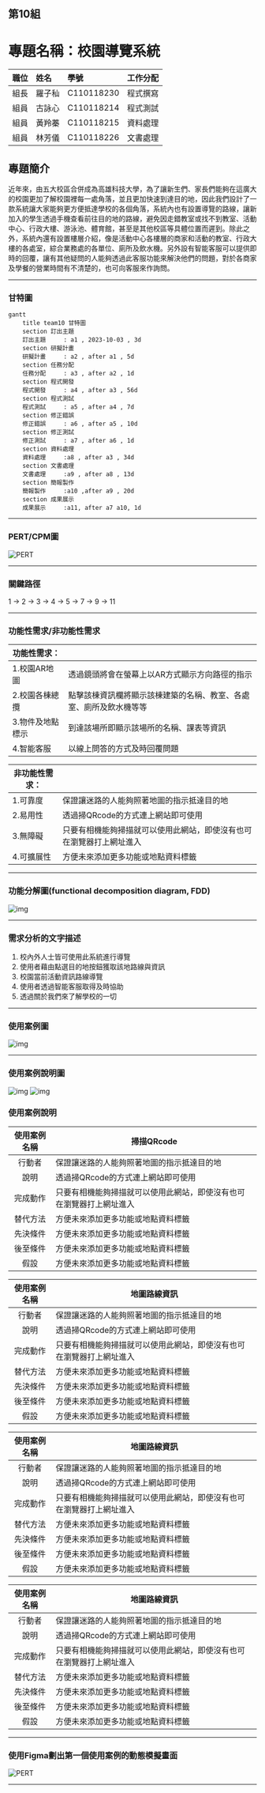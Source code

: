 ## 第10組
# 專題名稱：校園導覽系統  
| **職位** | **姓名** | **學號** | **工作分配**|
| :---     |  :---       |  :---   | :---      |
|   組長   | 羅子秈   | C110118230  |     程式撰寫      |
|   組員   | 古詠心   | C110118214  |     程式測試      |
|   組員   | 黃羚蓁   | C110118215  |     資料處理      |
|   組員   | 林芳儀   | C110118226  |     文書處理      |

## 專題簡介
近年來，由五大校區合併成為高雄科技大學，為了讓新生們、家長們能夠在這廣大的校園更加了解校園裡每一處角落，並且更加快速到達目的地，因此我們設計了一款系統讓大家能夠更方便抵達學校的各個角落，系統內也有設置導覽的路線，讓新加入的學生透過手機查看前往目的地的路線，避免因走錯教室或找不到教室、活動中心、行政大樓、游泳池、體育館，甚至是其他校區等具體位置而遲到。除此之外，系統內還有設置樓層介紹，像是活動中心各樓層的商家和活動的教室、行政大樓的各處室，綜合業務處的各單位、廁所及飲水機。另外設有智能客服可以提供即時的回覆，讓有其他疑問的人能夠透過此客服功能來解決他們的問題，對於各商家及學餐的營業時間有不清楚的，也可向客服來作詢問。



---
### 甘特圖
```mermaid
gantt
    title team10 甘特圖
    section 訂出主題
    訂出主題     : a1 , 2023-10-03 , 3d
    section 研擬計畫
    研擬計畫     : a2 , after a1 , 5d
    section 任務分配
    任務分配     : a3 , after a2 , 1d
    section 程式開發
    程式開發     : a4 , after a3 , 56d
    section 程式測試
    程式測試     : a5 , after a4 , 7d
    section 修正錯誤
    修正錯誤     : a6 , after a5 , 10d
    section 修正測試
    修正測試     : a7 , after a6 , 1d
    section 資料處理
    資料處理     :a8 , after a3 , 34d
    section 文書處理
    文書處理     :a9 , after a8 , 13d
    section 簡報製作
    簡報製作     :a10 ,after a9 , 20d
    section 成果展示
    成果展示     :a11, after a7 a10, 1d
```
---

### PERT/CPM圖
![PERT](PERT.png)

---

### 關鍵路徑
1 → 2 → 3 → 4 → 5 → 7 → 9 → 11

---

### 功能性需求/非功能性需求

| 功能性需求：     |               |
| ------------- | ------------- |
| 1.校園AR地圖  | 透過鏡頭將會在螢幕上以AR方式顯示方向路徑的指示  |
| 2.校園各棟總攬  | 點擊該棟資訊欄將顯示該棟建築的名稱、教室、各處室、廁所及飲水機等等  |
| 3.物件及地點標示 | 到達該場所即顯示該場所的名稱、課表等資訊  |
| 4.智能客服  | 以線上問答的方式及時回覆問題  | 

| 非功能性需求：   |               |
| ------------- | ------------- |
| 1.可靠度  | 保證讓迷路的人能夠照著地圖的指示抵達目的地    |
| 2.易用性  | 透過掃QRcode的方式連上網站即可使用    |
| 3.無障礙 | 只要有相機能夠掃描就可以使用此網站，即使沒有也可在瀏覽器打上網址進入  |
| 4.可擴展性  | 方便未來添加更多功能或地點資料標籤  | 

---
### 功能分解圖(functional decomposition diagram, FDD)

![img](功能分解圖.png "功能分解圖")

---
### 需求分析的文字描述
1. 校內外人士皆可使用此系統進行導覽
2. 使用者藉由點選目的地按鈕獲取該地路線與資訊
3. 校園當前活動資訊路線導覽
4. 使用者透過智能客服取得及時協助
5. 透過關於我們來了解學校的一切

---
### 使用案例圖
![img](使用案例圖.png "使用案例圖")

---

### 使用案例說明圖
![img](使用說明圖1.png "使用說明圖1")
![img](使用說明圖2.png "使用說明圖2")
### 使用案例說明

|  使用案例名稱  |      掃描QRcode        |
| :-----------: | ----------------------- |
| 行動者  | 保證讓迷路的人能夠照著地圖的指示抵達目的地    |
|  說明  | 透過掃QRcode的方式連上網站即可使用    |
| 完成動作 | 只要有相機能夠掃描就可以使用此網站，即使沒有也可在瀏覽器打上網址進入  |
| 替代方法 | 方便未來添加更多功能或地點資料標籤  | 
| 先決條件 | 方便未來添加更多功能或地點資料標籤  | 
| 後至條件 | 方便未來添加更多功能或地點資料標籤  | 
|   假設   | 方便未來添加更多功能或地點資料標籤  | 

|  使用案例名稱  |      地圖路線資訊        |
| :-----------: | ----------------------- |
| 行動者  | 保證讓迷路的人能夠照著地圖的指示抵達目的地    |
|  說明  | 透過掃QRcode的方式連上網站即可使用    |
| 完成動作 | 只要有相機能夠掃描就可以使用此網站，即使沒有也可在瀏覽器打上網址進入  |
| 替代方法 | 方便未來添加更多功能或地點資料標籤  | 
| 先決條件 | 方便未來添加更多功能或地點資料標籤  | 
| 後至條件 | 方便未來添加更多功能或地點資料標籤  | 
|   假設   | 方便未來添加更多功能或地點資料標籤  | 

|  使用案例名稱  |      地圖路線資訊        |
| :-----------: | ----------------------- |
| 行動者  | 保證讓迷路的人能夠照著地圖的指示抵達目的地    |
|  說明  | 透過掃QRcode的方式連上網站即可使用    |
| 完成動作 | 只要有相機能夠掃描就可以使用此網站，即使沒有也可在瀏覽器打上網址進入  |
| 替代方法 | 方便未來添加更多功能或地點資料標籤  | 
| 先決條件 | 方便未來添加更多功能或地點資料標籤  | 
| 後至條件 | 方便未來添加更多功能或地點資料標籤  | 
|   假設   | 方便未來添加更多功能或地點資料標籤  | 

|  使用案例名稱  |      地圖路線資訊        |
| :-----------: | ----------------------- |
| 行動者  | 保證讓迷路的人能夠照著地圖的指示抵達目的地    |
|  說明  | 透過掃QRcode的方式連上網站即可使用    |
| 完成動作 | 只要有相機能夠掃描就可以使用此網站，即使沒有也可在瀏覽器打上網址進入  |
| 替代方法 | 方便未來添加更多功能或地點資料標籤  | 
| 先決條件 | 方便未來添加更多功能或地點資料標籤  | 
| 後至條件 | 方便未來添加更多功能或地點資料標籤  | 
|   假設   | 方便未來添加更多功能或地點資料標籤  | 

---
### 使用Figma劃出第一個使用案例的動態模擬畫面
![PERT](figma.png)

---
